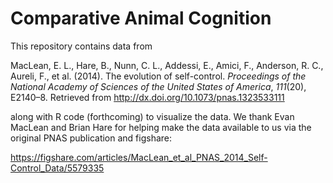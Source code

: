 # Comparative Animal Cognition

This repository contains data from 

MacLean, E. L., Hare, B., Nunn, C. L., Addessi, E., Amici, F., Anderson, R. C., Aureli, F., et al. (2014). The evolution of self-control. *Proceedings of the National Academy of Sciences of the United States of America*, *111*(20), E2140–8. Retrieved from http://dx.doi.org/10.1073/pnas.1323533111

along with R code (forthcoming) to visualize the data. 
We thank Evan MacLean and Brian Hare for helping make the data available to us via the original PNAS publication and figshare:

<https://figshare.com/articles/MacLean_et_al_PNAS_2014_Self-Control_Data/5579335>